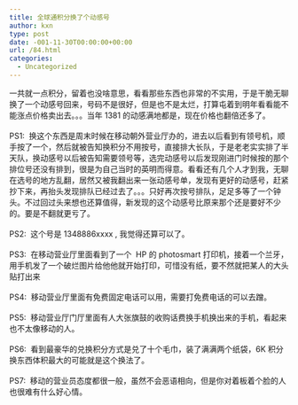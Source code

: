 ```yaml
---
title: 全球通积分换了个动感号
author: kxn
type: post
date: -001-11-30T00:00:00+00:00
url: /84.html
categories:
  - Uncategorized
---
```


<div>
  一共就一点积分，留着也没啥意思，看看那些东西也非常的不实用，于是干脆无聊换了一个动感号回来，号码不是很好，但是也不是太烂，打算屯着到明年看看能不能涨点价格卖出去。。。当年 1381 的动感满地都是，现在价格也翻倍还多了。
</div>

<div>
   
</div>

<div>
  PS1:  换这个东西是周末时候在移动朝外营业厅办的，进去以后看到有领号机，顺手按了一个，然后就被告知换积分不用按号，直接排大长队，于是老老实实排了半天队，换动感号以后被告知需要领号等，选完动感号以后发现刚进门时候按的那个排位号还没有排到，很是为自己当时的英明而得意。看看还有几个人才到我，无聊在选号的地方乱翻，居然又被我翻出来一张动感号单，发现有更好的动感号，赶紧抄下来，再抬头发现排队已经过去了。。。只好再次按号排队，足足多等了一个钟头。不过回过头来想也还算值得，新发现的这个动感号比原来那个还是要好不少的。要是不翻就更亏了。
</div>

<div>
   
</div>

<div>
  PS2:  这个号是 1348886xxxx , 我觉得还算可以了。
</div>

<div>
   
</div>

<div>
  PS3:  在移动营业厅里面看到了一个  HP 的 photosmart 打印机，接着一个兰牙，用手机发了一个破烂图片给他他就开始打印，可惜没有纸，要不然就把某人的大头贴打出来
</div>

<div>
   
</div>

<div>
  PS4:  移动营业厅里面有免费固定电话可以用，需要打免费电话的可以去蹭。
</div>

<div>
   
</div>

<div>
  PS5:  移动营业厅门厅里面有人大张旗鼓的收购话费换手机换出来的手机，看起来也不太像移动的人。
</div>

<div>
   
</div>

<div>
  PS6:  看到最豪华的兑换积分方式是兑了十个毛巾，装了满满两个纸袋，6K 积分换东西体积最大的可能就是这个换法了。
</div>

<div>
   
</div>

<div>
  PS7:  移动的营业员态度都很一般，虽然不会恶语相向，但是你对着板着个脸的人也很难有什么好心情。
</div>

<div>
   
</div>
